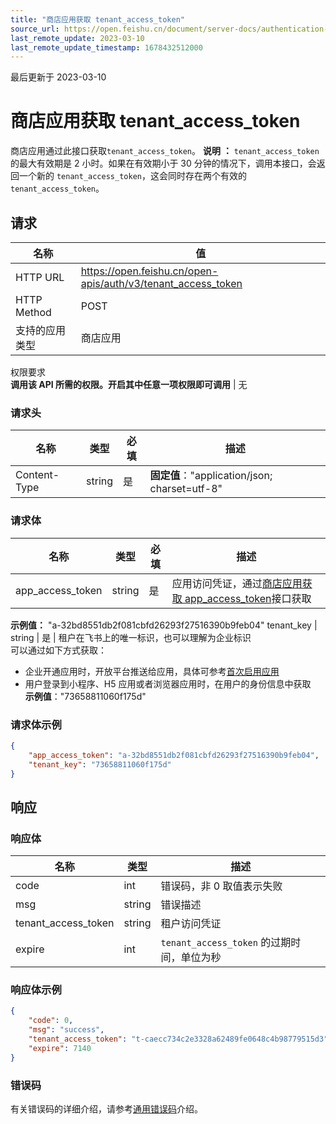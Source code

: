 ```yaml
---
title: "商店应用获取 tenant_access_token"
source_url: https://open.feishu.cn/document/server-docs/authentication-management/access-token/tenant_access_token
last_remote_update: 2023-03-10
last_remote_update_timestamp: 1678432512000
---
```

最后更新于 2023-03-10

# 商店应用获取 tenant_access_token
商店应用通过此接口获取`tenant_access_token`。
**说明** **：** `tenant_access_token` 的最大有效期是 2 小时。如果在有效期小于 30 分钟的情况下，调用本接口，会返回一个新的 `tenant_access_token`，这会同时存在两个有效的 `tenant_access_token`。

## 请求
名称 | 值
---|---
HTTP URL | https://open.feishu.cn/open-apis/auth/v3/tenant_access_token
HTTP Method | POST
支持的应用类型 | 商店应用
权限要求  
            **调用该 API 所需的权限。开启其中任意一项权限即可调用** | 无

### 请求头

名称 | 类型 | 必填 | 描述
--- | --- | --- | ---
Content-Type | string | 是 | **固定值**："application/json; charset=utf-8"

### 请求体

名称 | 类型 | 必填 | 描述
--- | --- | --- | ---
app_access_token | string | 是 | 应用访问凭证，通过[商店应用获取 app_access_token](https://open.feishu.cn/document/ukTMukTMukTM/ukDNz4SO0MjL5QzM/auth-v3/auth/app_access_token)接口获取  
**示例值：** "a-32bd8551db2f081cbfd26293f27516390b9feb04"
tenant_key | string | 是 | 租户在飞书上的唯一标识，也可以理解为企业标识  
可以通过如下方式获取：  
- 企业开通应用时，开放平台推送给应用，具体可参考[首次启用应用](https://open.feishu.cn/document/uAjLw4CM/ukTMukTMukTM/application-v6/event/app-first-enabled)  
- 用户登录到小程序、H5 应用或者浏览器应用时，在用户的身份信息中获取  
**示例值**："73658811060f175d"

### 请求体示例

```json
{
    "app_access_token": "a-32bd8551db2f081cbfd26293f27516390b9feb04",
    "tenant_key": "73658811060f175d"
}
```

## 响应

### 响应体

名称 | 类型 | 描述
--- | --- | ---
code | int | 错误码，非 0 取值表示失败
msg | string | 错误描述
tenant_access_token | string | 租户访问凭证
expire | int | `tenant_access_token` 的过期时间，单位为秒

### 响应体示例

```json
{
    "code": 0,
    "msg": "success",
    "tenant_access_token": "t-caecc734c2e3328a62489fe0648c4b98779515d3",
    "expire": 7140
}
```

### 错误码

有关错误码的详细介绍，请参考[通用错误码](https://open.feishu.cn/document/ukTMukTMukTM/ugjM14COyUjL4ITN)介绍。

